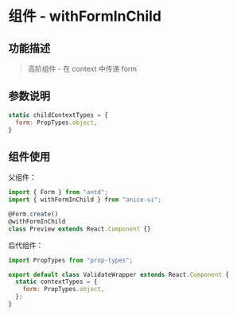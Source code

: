# 组件 - withFormInChild

## 功能描述

> 高阶组件 - 在 context 中传递 form

## 参数说明

```javascript
static childContextTypes = {
  form: PropTypes.object,
}
```

## 组件使用

父组件：

```javascript
import { Form } from "antd";
import { withFormInChild } from "anice-ui";

@Form.create()
@withFormInChild
class Preview extends React.Component {}
```

后代组件：

```js
import PropTypes from "prop-types";

export default class ValidateWrapper extends React.Component {
  static contextTypes = {
    form: PropTypes.object,
  };
}
```
